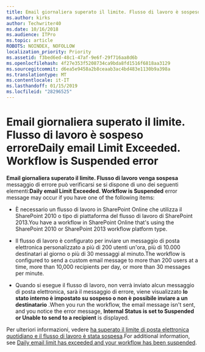 ```yaml
---
title: Email giornaliera superato il limite. Flusso di lavoro è sospeso errore
ms.author: kirks
author: Techwriter40
ms.date: 10/16/2018
ms.audience: ITPro
ms.topic: article
ROBOTS: NOINDEX, NOFOLLOW
localization_priority: Priority
ms.assetid: f3bed6ed-48c1-47af-9e6f-29f716aa8d6b
ms.openlocfilehash: 4f27e353f5208734ca9bda8fd1516f6818aa3129
ms.sourcegitcommit: d6ea5e9458a2b8ceaab3ac4bd483e1130b9a398a
ms.translationtype: MT
ms.contentlocale: it-IT
ms.lasthandoff: 01/15/2019
ms.locfileid: "28296525"
---
```

# <a name="daily-email-limit-exceeded-workflow-is-suspended-error"></a><span data-ttu-id="08591-p102">Email giornaliera superato il limite. Flusso di lavoro è sospeso errore</span><span class="sxs-lookup"><span data-stu-id="08591-p102">Daily email Limit Exceeded. Workflow is Suspended error</span></span>

 <span data-ttu-id="08591-105">**Email giornaliera superato il limite. Flusso di lavoro venga sospesa** messaggio di errore può verificarsi se si dispone di uno dei seguenti elementi:</span><span class="sxs-lookup"><span data-stu-id="08591-105">**Daily email Limit Exceeded. Workflow is Suspended** error message may occur if you have one of the following items:</span></span> 
  
- <span data-ttu-id="08591-106">È necessario un flusso di lavoro in SharePoint Online che utilizza il SharePoint 2010 o tipo di piattaforma del flusso di lavoro di SharePoint 2013.</span><span class="sxs-lookup"><span data-stu-id="08591-106">You have a workflow in SharePoint Online that's using the SharePoint 2010 or SharePoint 2013 workflow platform type.</span></span>
    
- <span data-ttu-id="08591-107">Il flusso di lavoro è configurato per inviare un messaggio di posta elettronica personalizzato a più di 200 utenti un'ora, più di 10.000 destinatari al giorno o più di 30 messaggi al minuto.</span><span class="sxs-lookup"><span data-stu-id="08591-107">The workflow is configured to send a custom email message to more than 200 users at a time, more than 10,000 recipients per day, or more than 30 messages per minute.</span></span>
    
- <span data-ttu-id="08591-108">Quando si esegue il flusso di lavoro, non verrà inviato alcun messaggio di posta elettronica, sarà il messaggio di errore, viene visualizzato **lo stato interno è impostato su sospeso o non è possibile inviare a un destinatario** .</span><span class="sxs-lookup"><span data-stu-id="08591-108">When you run the workflow, the email message isn't sent, and you notice the error message, **Internal Status is set to Suspended or Unable to send to a recipient** is displayed.</span></span> 
    
<span data-ttu-id="08591-109">Per ulteriori informazioni, vedere [ha superato il limite di posta elettronica quotidiano e il flusso di lavoro è stata sospesa](https://go.microsoft.com/fwlink/?Linkid=2031137).</span><span class="sxs-lookup"><span data-stu-id="08591-109">For additional information, see [Daily email limit has exceeded and your workflow has been suspended](https://go.microsoft.com/fwlink/?Linkid=2031137).</span></span>
  

